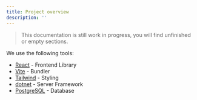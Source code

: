 ```yaml
---
title: Project overview
description: ''
---
```


> This documentation is still work in progress, you will find unfinished or empty sections.

We use the following tools:

- [React](https://react.dev/) - Frontend Library
- [Vite](https://vitejs.dev/) - Bundler
- [Tailwind](https://tailwindcss.com/) - Styling
- [dotnet](https://dotnet.microsoft.com/en-us/) - Server Framework
- [PostgreSQL](https://www.postgresql.org/) - Database
